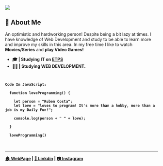 <img src="[https://media.licdn.com/dms/image/D4D16AQGsXHTyFFtdlw/profile-displaybackgroundimage-shrink_350_1400/0/1710188929221?e=1715817600&v=beta&t=FLEbi0twuxnrAiF5Lt9dP-BdkMQyWiLelHBDvyCBdFw]">

## 💭 About Me

<p>An optimistic and hardworking person! Despite being a bit lazy at times. I have knowledge of Web Development and study to be able to learn more and improve my skills in this area. In my free time I like to watch <b>Movies/Series</b> and <b>play Video Games!</bold></p>

- 🎓 | Studying IT on [ETPS](https://www.etps.pt/)
- 👨‍💻 | Studying **WEB DEVELOPMENT**.

<br>

```
Code In JavaScript:

  function loveProgramming() {

    let person = "Ruben Costa";
    let love = "loves to program! It's more than a hobby, more than a job is my Daily Fun!";
  
    console.log(person + " " + love);

  }
  
  loveProgramming()
```
<br>

<hr></hr>

[🏠 WebPage](https://ice-san.github.io/my-portfolio/) | [💼 Linkdin](https://www.linkedin.com/in/ruben-costa-0b4633254/) | [📷 Instagram](https://www.instagram.com/rubencosta_2004/)
